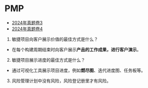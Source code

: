# PMP

- [2024年真题卷3](2024年真题卷3.md)
- [2024年真题卷4](2024年真题卷4.md)

1. 敏捷项目向客户展示价值的最佳方式是什么？
- 在每个构建周期结束时向客户展示**产品的工作成果，进行客户演示**。
2. 敏捷项目展示进度的最佳方式是什么？
- 通过可视化工具展示项目进度，例如**燃尽图**、迭代进度图、任务板等。
3. 风险管理计划中没有风险，风险登记册里才有风险。